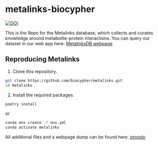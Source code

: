 # metalinks-biocypher 
[![DOI](https://zenodo.org/badge/DOI/10.5281/zenodo.10200150.svg)](https://doi.org/10.5281/zenodo.10200150)

This is the Repo for the Metalinks database, which collects and curates
knowledge around metabolite-protein interactions. You can query our dataset in
our web app here: [MetalinksDB webpage](https://metalinks.omnipathdb.org/)

## Reproducing Metalinks

1. Clone this repository.

```bash
git clone https://github.com/biocypher/metalinks.git
cd metalinks
```

2. Install the required packages.

```bash
poetry install
```

or

```bash 
conda env create -f env.yml
conda activate metalinks
```

<!-- TODO rest -->

All additional files and a webpage dump can be found here:
[zenodo](https://zenodo.org/records/10200150)

